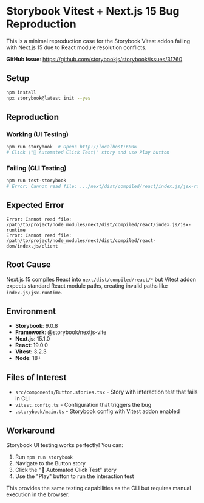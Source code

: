 # Storybook Vitest + Next.js 15 Bug Reproduction

This is a minimal reproduction case for the Storybook Vitest addon failing with Next.js 15 due to React module resolution conflicts.

**GitHub Issue**: https://github.com/storybookjs/storybook/issues/31760

## Setup

```bash
npm install
npx storybook@latest init --yes
```

## Reproduction

### Working (UI Testing)
```bash
npm run storybook  # Opens http://localhost:6006
# Click \"🤖 Automated Click Test\" story and use Play button
```

### Failing (CLI Testing)
```bash
npm run test-storybook
# Error: Cannot read file: .../next/dist/compiled/react/index.js/jsx-runtime
```

## Expected Error

```
Error: Cannot read file: /path/to/project/node_modules/next/dist/compiled/react/index.js/jsx-runtime
Error: Cannot read file: /path/to/project/node_modules/next/dist/compiled/react-dom/index.js/client
```

## Root Cause

Next.js 15 compiles React into `next/dist/compiled/react/*` but Vitest addon expects standard React module paths, creating invalid paths like `index.js/jsx-runtime`.

## Environment

- **Storybook**: 9.0.8
- **Framework**: @storybook/nextjs-vite
- **Next.js**: 15.1.0
- **React**: 19.0.0
- **Vitest**: 3.2.3
- **Node**: 18+

## Files of Interest

- `src/components/Button.stories.tsx` - Story with interaction test that fails in CLI
- `vitest.config.ts` - Configuration that triggers the bug
- `.storybook/main.ts` - Storybook config with Vitest addon enabled

## Workaround

Storybook UI testing works perfectly! You can:
1. Run `npm run storybook`
2. Navigate to the Button story
3. Click the \"🤖 Automated Click Test\" story
4. Use the \"Play\" button to run the interaction test

This provides the same testing capabilities as the CLI but requires manual execution in the browser.